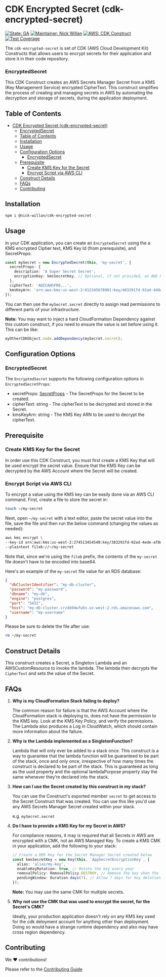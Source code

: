 # CDK Encrypted Secret (cdk-encrypted-secret)

[![State: GA](https://img.shields.io/badge/state-GA-22BC22?logo=npm)](https://github.com/nickwillan/cdk-secret/pkgs/npm/cdk-secret)
[![Maintainer: Nick Willan](https://img.shields.io/badge/maintainer-%40nick_willan-0046FF?&logo=github)](https://github.com/nickwillan)
[![AWS: CDK Construct](https://img.shields.io/badge/aws-cdk_construct-FF9900?&logo=AmazonAWS)](.)
[![Test Coverage](https://img.shields.io/badge/coverage-100%25-22BC22?style=flat&logo=jest)](.)

The `cdk-encrypted-secret` is set of CDK (AWS Cloud Development Kit) Constructs that allows users to encrypt secrets for their application and store it in their code repository.

### EncryptedSecret

This CDK Construct creates an AWS Secrets Manager Secret from a KMS (Key Management Service) encrypted CipherText. This construct simplifies the process of creating and managing secrets in AWS by automating the decryption and storage of secrets, during the application deployment.

## Table of Contents

- [CDK Encrypted Secret (cdk-encrypted-secret)](#cdk-encrypted-secret-cdk-encrypted-secret)
    - [EncryptedSecret](#encryptedsecret)
  - [Table of Contents](#table-of-contents)
  - [Installation](#installation)
  - [Usage](#usage)
  - [Configuration Options](#configuration-options)
    - [EncryptedSecret](#encryptedsecret-1)
  - [Prerequisite](#prerequisite)
    - [Create KMS Key for the Secret](#create-kms-key-for-the-secret)
    - [Encrypt Script via AWS CLI](#encrypt-script-via-aws-cli)
  - [Construct Details](#construct-details)
  - [FAQs](#faqs)
  - [Contributing](#contributing)

## Installation

```bash
npm i @nick-willan/cdk-encrypted-secret
```

## Usage

In your CDK application, you can create an `EncryptedSecret` using the a KMS encrypted Cipher text, KMS Key Id (from prerequisite), and SecretProps:

```typescript
const mySecret = new EncryptedSecret(this, 'my-secret', {
  secretProps: {
    description: 'A Super Secret Secret',
    encryptionKey: kmsSecretKey, // Optional, if not provided, an AWS Managed Key will be used
  },
  cipherText: 'AQICAHhFR8...',
  kmsKeyArn: 'arn:aws:kms:us-west-2:012345678901:key/483291fd-92ad-4dde-af8b-e4203b013258',
});
```

You can then use the `mySecret.secret` directly to assign read permissions to different parts of your infrastructure.

**Note:** You may want to inject a hard CloudFormation Dependency against this custom construct, if you need to ensure the value is set before using it. This can be like:

```typescript
myOtherCDKObject.node.addDependency(mySecret.secret);
```

## Configuration Options

### EncryptedSecret

The `EncryptedSecret` supports the following configuration options in `EncryptedSecretProps`:

- secretProps: [SecretProps](https://docs.aws.amazon.com/cdk/api/v2/docs/aws-cdk-lib.aws_secretsmanager.SecretProps.html) - The SecretProps for the Secret to be created.
- cipherText: string - The cipherText to be decrypted and stored in the Secret.
- kmsKeyArn: string - The KMS Key ARN to be used to decrypt the cipherText.

## Prerequisite

### Create KMS Key for the Secret

In order use this CDK Construct, you must first create a KMS Key that will be used encrypt the secret value. Ensure that the KMS Key can be decrypted by the AWS Account where the Secret will be created.

### Encrypt Script via AWS CLI

To encrypt a value using the KMS key can be easily done via an AWS CLI command. First, create a file to store the secret in:

```bash
touch ~/my-secret
```

Next, open `~/my-secret` with a text editor, paste the secret value into the file, save the file and then run the below command (changing the values as needed):

```bash
aws kms encrypt \
--key-id arn:aws:kms:us-west-2:274513454540:key/383291fd-92ad-4ede-af8d-e4203b013258 \
--plaintext fileb://~/my-secret
```

Note that, since we're using the `fileb` prefix, the contents of the `my-secret` file doesn't have to be encoded into base64.

Here's an example of the `my-secret` file value for an RDS database:

```json
{
  "dbClusterIdentifier": "my-db-cluster",
  "password": "my-password",
  "dbname": "my-db",
  "engine": "postgres",
  "port": "5432",
  "host": "my-db-cluster.crz4b94wfw5n.us-west-2.rds.amazonaws.com",
  "username": "my-username"
}
```

Please be sure to delete the file after use:

```bash
rm ~/my-secret
```

## Construct Details

This construct creates a Secret, a Singleton Lambda and an AWSCustomResource to invoke the lambda. The lambda then decrypts the `CipherText` and sets the value of the Secret.

## FAQs

1.  **Why is my CloudFormation Stack failing to deploy?**

    The common reason for failure is that the AWS Account where the CloudFormation stack is deploying to, does not have the permission to the KMS key. Look at the KMS Key Policy, and verify the permissions. The Lambda also produces a Log in CloudWatch, which should contain more information about the failure.

2.  **Why is the Lambda implemented as a SingletonFunction?**

    Lambda that will only ever be added to a stack once. This construct is a way to guarantee that the lambda function will be guaranteed to be part of the stack, once and only once, irrespective of how many times the construct is declared to be part of the stack. This is guaranteed as long as the uuid property and the optional lambdaPurpose property stay the same whenever they’re declared into the stack.

3.  **How can I use the Secret created by this construct in my stack?**

    You can use the Construct's exported member `secret` to get access to the Secret Construct that was created. You can use this like you'd use any AWS Secrets Manager Secret created within your stack.

    e.g. `mySecret.secret`

4.  **Do I have to provide a KMS Key for my Secret in AWS?**

    For compliance reasons, it may is required that all Secrets in AWS are encrypted with a CMK, not an AWS Managed Key.
    To create a KMS CMK in your application, add the following to your stack:

    ```typescript
    // Create a KMS Key for the Secret Manager Secret created below
    const kmsSecretKey = new Key(this, `AppSecretEncryptionKey`, {
      alias: 'alias/my-key',
      enableKeyRotation: true, // Rotate the key every year
      removalPolicy: RemovalPolicy.DESTROY, // Remove the key when the stack is destroyed, Retain is default
      pendingWindow: Duration.days(7), // Allow 7 days for key deletion
    });
    ```

    **Note:** You may use the same CMK for multiple secrets.

5.  **Why not use the CMK that was used to encrypt the secret, for the Secret's CMK?**

    Ideally, your production application doesn't rely on any KMS key used for the cdk deloyment account for anything other than deployment. Doing so would have a strange runtime dependency and also may have cross region dependency.

## Contributing

We :heart: contributions!

Please refer to the [Contributing Guide](contributing.md)
